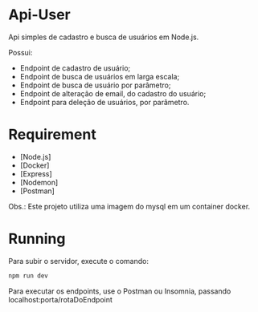 # Api-User

Api simples de cadastro e busca de usuários em Node.js.

Possui: 
- Endpoint de cadastro de usuário;
- Endpoint de busca de usuários em larga escala;
- Endpoint de busca de usuário por parâmetro;
- Endpoint de alteração de email, do cadastro do usuário;
- Endpoint para deleção de usuários, por parâmetro.

# Requirement

- [Node.js]
- [Docker]
- [Express]
- [Nodemon]
- [Postman]

Obs.: Este projeto utiliza uma imagem do mysql em um container docker.

# Running

Para subir o servidor, execute o comando:

```sh
npm run dev
```

Para executar os endpoints, use o Postman ou Insomnia, passando localhost:porta/rotaDoEndpoint